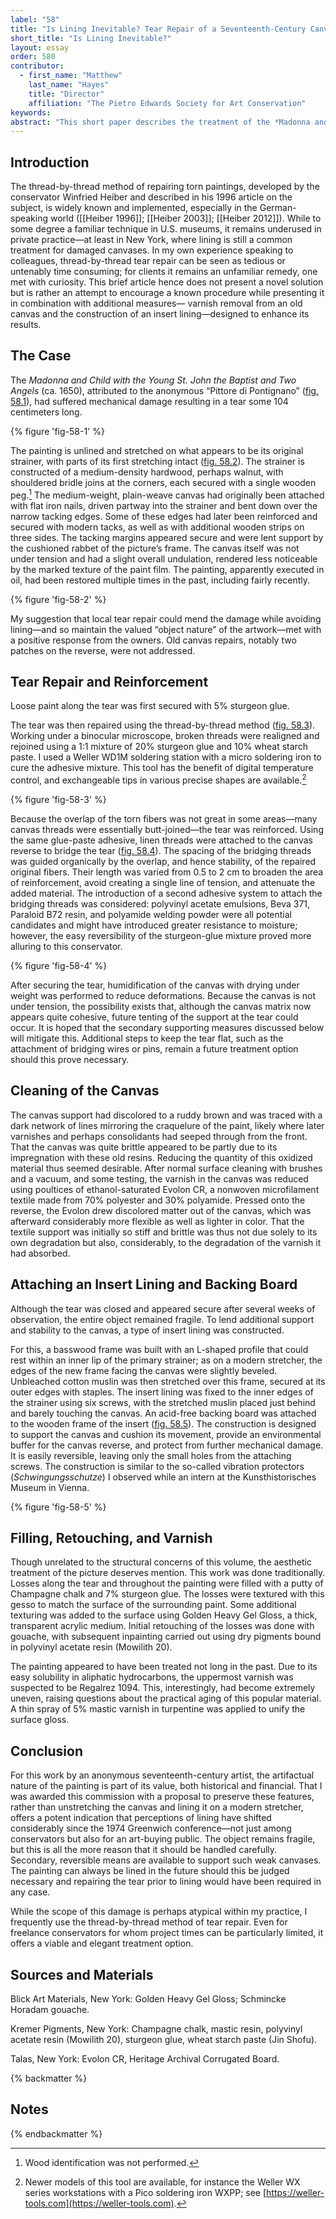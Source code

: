 ```yaml
---
label: "58"
title: "Is Lining Inevitable? Tear Repair of a Seventeenth-Century Canvas on Its Original Strainer"
short_title: "Is Lining Inevitable?"
layout: essay
order: 580
contributor:
  - first_name: "Matthew"
    last_name: "Hayes"
    title: "Director"
    affiliation: "The Pietro Edwards Society for Art Conservation"
keywords:
abstract: "This short paper describes the treatment of the *Madonna and Child with the Young St. John the Baptist and Two Angels,* a painting attributed to the anonymous “Pittore di Pontignano” and dated about 1650. The canvas, which preserves its original stretching and strainer, recently suffered injury resulting in a 104 cm tear. Conservation treatment, developed in discussion with the picture’s owners, was designed to mend the damage yet preserve the artifactual character of the work. Thread-by-thread tear repair was undertaken to rejoin the broken fabric, with some local reinforcement added to reinforce the brittle fibers. Deformations and old varnish in the canvas were both reduced. A modified “stretcher bar lining” and backing board were mounted to the strainer to protect the primary support. The approach questions the necessity of lining and emphasizes the importance and interest in preserving a painting as an object as well as an image."
---
```


## Introduction

The thread-by-thread method of repairing torn paintings, developed by the conservator Winfried Heiber and described in his 1996 article on the subject, is widely known and implemented, especially in the German-speaking world ([[Heiber 1996]]; [[Heiber 2003]]; [[Heiber 2012]]). While to some degree a familiar technique in U.S. museums, it remains underused in private practice—at least in New York, where lining is still a common treatment for damaged canvases. In my own experience speaking to colleagues, thread-by-thread tear repair can be seen as tedious or untenably time consuming; for clients it remains an unfamiliar remedy, one met with curiosity. This brief article hence does not present a novel solution but is rather an attempt to encourage a known procedure while presenting it in combination with additional measures— varnish removal from an old canvas and the construction of an insert lining—designed to enhance its results.

## The Case

The *Madonna and Child with the Young St. John the Baptist and Two Angels* (ca. 1650), attributed to the anonymous “Pittore di Pontignano” ([fig. 58.1](#fig-58-1)), had suffered mechanical damage resulting in a tear some 104 centimeters long.

{% figure 'fig-58-1' %}

The painting is unlined and stretched on what appears to be its original strainer, with parts of its first stretching intact ([fig. 58.2](#fig-58-2)). The strainer is constructed of a medium-density hardwood, perhaps walnut, with shouldered bridle joins at the corners, each secured with a single wooden peg.[^1] The medium-weight, plain-weave canvas had originally been attached with flat iron nails, driven partway into the strainer and bent down over the narrow tacking edges. Some of these edges had later been reinforced and secured with modern tacks, as well as with additional wooden strips on three sides. The tacking margins appeared secure and were lent support by the cushioned rabbet of the picture’s frame. The canvas itself was not under tension and had a slight overall undulation, rendered less noticeable by the marked texture of the paint film. The painting, apparently executed in oil, had been restored multiple times in the past, including fairly recently.

{% figure 'fig-58-2' %}

My suggestion that local tear repair could mend the damage while avoiding lining—and so maintain the valued “object nature” of the artwork—met with a positive response from the owners. Old canvas repairs, notably two patches on the reverse, were not addressed.

## Tear Repair and Reinforcement

Loose paint along the tear was first secured with 5% sturgeon glue.

The tear was then repaired using the thread-by-thread method ([fig. 58.3](#fig-58-3)). Working under a binocular microscope, broken threads were realigned and rejoined using a 1:1 mixture of 20% sturgeon glue and 10% wheat starch paste. I used a Weller WD1M soldering station with a micro soldering iron to cure the adhesive mixture. This tool has the benefit of digital temperature control, and exchangeable tips in various precise shapes are available.[^2]

{% figure 'fig-58-3' %}

Because the overlap of the torn fibers was not great in some areas—many canvas threads were essentially butt-joined—the tear was reinforced. Using the same glue-paste adhesive, linen threads were attached to the canvas reverse to bridge the tear ([fig. 58.4](#fig-58-4)). The spacing of the bridging threads was guided organically by the overlap, and hence stability, of the repaired original fibers. Their length was varied from 0.5 to 2 cm to broaden the area of reinforcement, avoid creating a single line of tension, and attenuate the added material. The introduction of a second adhesive system to attach the bridging threads was considered: polyvinyl acetate emulsions, Beva 371, Paraloid B72 resin, and polyamide welding powder were all potential candidates and might have introduced greater resistance to moisture; however, the easy reversibility of the sturgeon-glue mixture proved more alluring to this conservator.

{% figure 'fig-58-4' %}

After securing the tear, humidification of the canvas with drying under weight was performed to reduce deformations. Because the canvas is not under tension, the possibility exists that, although the canvas matrix now appears quite cohesive, future tenting of the support at the tear could occur. It is hoped that the secondary supporting measures discussed below will mitigate this. Additional steps to keep the tear flat, such as the attachment of bridging wires or pins, remain a future treatment option should this prove necessary.

## Cleaning of the Canvas

The canvas support had discolored to a ruddy brown and was traced with a dark network of lines mirroring the craquelure of the paint, likely where later varnishes and perhaps consolidants had seeped through from the front. That the canvas was quite brittle appeared to be partly due to its impregnation with these old resins. Reducing the quantity of this oxidized material thus seemed desirable. After normal surface cleaning with brushes and a vacuum, and some testing, the varnish in the canvas was reduced using poultices of ethanol-saturated Evolon CR, a nonwoven microfilament textile made from 70% polyester and 30% polyamide. Pressed onto the reverse, the Evolon drew discolored matter out of the canvas, which was afterward considerably more flexible as well as lighter in color. That the textile support was initially so stiff and brittle was thus not due solely to its own degradation but also, considerably, to the degradation of the varnish it had absorbed.

## Attaching an Insert Lining and Backing Board

Although the tear was closed and appeared secure after several weeks of observation, the entire object remained fragile. To lend additional support and stability to the canvas, a type of insert lining was constructed.

For this, a basswood frame was built with an L-shaped profile that could rest within an inner lip of the primary strainer; as on a modern stretcher, the edges of the new frame facing the canvas were slightly beveled. Unbleached cotton muslin was then stretched over this frame, secured at its outer edges with staples. The insert lining was fixed to the inner edges of the strainer using six screws, with the stretched muslin placed just behind and barely touching the canvas. An acid-free backing board was attached to the wooden frame of the insert ([fig. 58.5](#fig-58-5)). The construction is designed to support the canvas and cushion its movement, provide an environmental buffer for the canvas reverse, and protect from further mechanical damage. It is easily reversible, leaving only the small holes from the attaching screws. The construction is similar to the so-called vibration protectors (*Schwingungsschutze*) I observed while an intern at the Kunsthistorisches Museum in Vienna.

{% figure 'fig-58-5' %}

## Filling, Retouching, and Varnish

Though unrelated to the structural concerns of this volume, the aesthetic treatment of the picture deserves mention. This work was done traditionally. Losses along the tear and throughout the painting were filled with a putty of Champagne chalk and 7% sturgeon glue. The losses were textured with this gesso to match the surface of the surrounding paint. Some additional texturing was added to the surface using Golden Heavy Gel Gloss, a thick, transparent acrylic medium. Initial retouching of the losses was done with gouache, with subsequent inpainting carried out using dry pigments bound in polyvinyl acetate resin (Mowilith 20).

The painting appeared to have been treated not long in the past. Due to its easy solubility in aliphatic hydrocarbons, the uppermost varnish was suspected to be Regalrez 1094. This, interestingly, had become extremely uneven, raising questions about the practical aging of this popular material. A thin spray of 5% mastic varnish in turpentine was applied to unify the surface gloss.

## Conclusion

For this work by an anonymous seventeenth-century artist, the artifactual nature of the painting is part of its value, both historical and financial. That I was awarded this commission with a proposal to preserve these features, rather than unstretching the canvas and lining it on a modern stretcher, offers a potent indication that perceptions of lining have shifted considerably since the 1974 Greenwich conference—not just among conservators but also for an art-buying public. The object remains fragile, but this is all the more reason that it should be handled carefully. Secondary, reversible means are available to support such weak canvases. The painting can always be lined in the future should this be judged necessary and repairing the tear prior to lining would have been required in any case.

While the scope of this damage is perhaps atypical within my practice, I frequently use the thread-by-thread method of tear repair. Even for freelance conservators for whom project times can be particularly limited, it offers a viable and elegant treatment option.

## Sources and Materials

Blick Art Materials, New York: Golden Heavy Gel Gloss; Schmincke Horadam gouache.

Kremer Pigments, New York: Champagne chalk, mastic resin, polyvinyl acetate resin (Mowilith 20), sturgeon glue, wheat starch paste (Jin Shofu).

Talas, New York: Evolon CR, Heritage Archival Corrugated Board.

{% backmatter %}

## Notes

{% endbackmatter %}

[^1]: Wood identification was not performed.

[^2]: Newer models of this tool are available, for instance the Weller WX series workstations with a Pico soldering iron WXPP; see [https://weller-tools.com](https://weller-tools.com).

